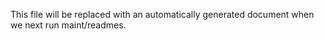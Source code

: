 This file will be replaced with an automatically generated
document when we next run maint/readmes.
